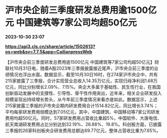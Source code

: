 # 沪市央企前三季度研发总费用逾1500亿元 中国建筑等7家公司均超50亿元

**2023-10-30 23:07**

**https://api3.cls.cn/share/article/1502613?os=web&sv=7.7.5&app=CailianpressWeb**

【沪市央企前三季度研发总费用逾1500亿元 中国建筑等7家公司均超50亿元】财联社10月31日电，随着A股2023年三季报披露接近尾声，沪市央企前三季度的业绩情况也浮出水面。数据显示，截至10月30日16时，在274家沪市央企中，共有215家披露了三季报，合计实现营业总收入14.35万亿元，实现归母净利润1.68万亿元，同比分别增长2.09%、7.15%。央企大多属于基础性、民生性行业，在我国创新驱动发展中的支撑性、引导性、骨干性作用突出，近年来，相关企业研发投入规模呈现出持续增长势头，从今年前三季度情况来看亦是如此。数据显示，上述215家披露三季报的沪市央企期内研发费用合计1514.82亿元，同比增长3.74%；平均每家研发费用规模达到7.05亿元，其中，中国建筑、中国移动等7家公司研发费用均超50亿元。同时，57家研发费用占营收比重超5%，中国软件、大唐电信、航天南湖研发费用占比分别达到32.19%、26.88%、19.8%。科创板方面，已披露三季报的26家科创板央企研发费用总额达69.77亿元，整体占营收比重为7.65%。